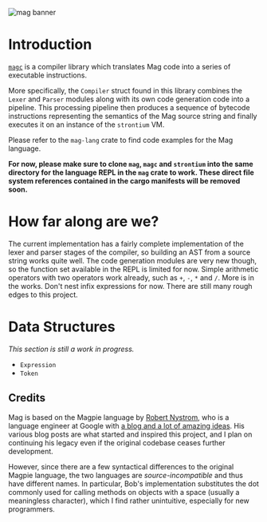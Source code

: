 ![mag banner](https://world-of-music.at/downloads/bird-banner.png)

# Introduction

[`magc`](https://github.com/mag-language/magc) is a compiler library which translates Mag code into a series of executable instructions.

More specifically, the `Compiler` struct found in this library combines the `Lexer` and `Parser` modules along with its own code generation code into a pipeline. This processing pipeline then produces a sequence of bytecode instructions representing the semantics of the Mag source string and finally executes it on an instance of the `strontium` VM.

Please refer to the `mag-lang` crate to find code examples for the Mag language.

**For now, please make sure to clone `mag`, `magc` and `strontium` into the same directory for the language REPL in the `mag` crate to work. These direct file system references contained in the cargo manifests will be removed soon.**

# How far along are we?

The current implementation has a fairly complete implementation of the lexer and parser stages of the compiler, so building an AST from a source string works quite well. The code generation modules are very new though, so the function set available in the REPL is limited for now. Simple arithmetic operators with two operators work already, such as `+`, `-`, `*` and `/`. More is in the works. Don't nest infix expressions for now. There are still many rough edges to this project.

# Data Structures

*This section is still a work in progress.*

* `Expression`
* `Token`

## Credits

Mag is based on the Magpie language by [Robert Nystrom](http://stuffwithstuff.com/), who is a language engineer at Google with [a blog and a lot of amazing ideas](http://journal.stuffwithstuff.com/category/magpie/). His various blog posts are what started and inspired this project, and I plan on continuing his legacy even if the original codebase ceases further development.

However, since there are a few syntactical differences to the original Magpie language, the two languages are *source-incompatible* and thus have different names. In particular, Bob's implementation substitutes the dot commonly used for calling methods on objects with a space (usually a meaningless character), which I find rather unintuitive, especially for new programmers.